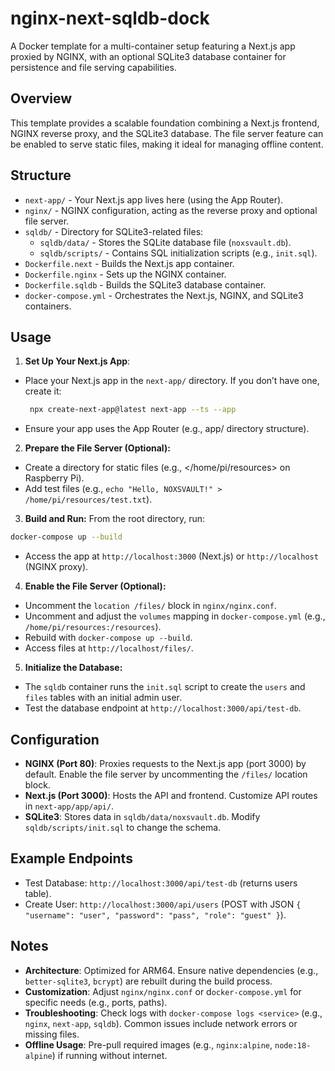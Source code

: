 # nginx-next-sqldb-dock
A Docker template for a multi-container setup featuring a Next.js app proxied by NGINX, with an optional SQLite3 database container for persistence and file serving capabilities.

## Overview
This template provides a scalable foundation combining a Next.js frontend, NGINX reverse proxy, and the SQLite3 database. The file server feature can be enabled to serve static files, making it ideal for managing offline content.

## Structure
- `next-app/` - Your Next.js app lives here (using the App Router).
- `nginx/` - NGINX configuration, acting as the reverse proxy and optional file server.
- `sqldb/` - Directory for SQLite3-related files:
  - `sqldb/data/` - Stores the SQLite database file (`noxsvault.db`).
  - `sqldb/scripts/` - Contains SQL initialization scripts (e.g., `init.sql`).
- `Dockerfile.next` - Builds the Next.js app container.
- `Dockerfile.nginx` - Sets up the NGINX container.
- `Dockerfile.sqldb` - Builds the SQLite3 database container.
- `docker-compose.yml` - Orchestrates the Next.js, NGINX, and SQLite3 containers.

## Usage
1. **Set Up Your Next.js App**:
- Place your Next.js app in the `next-app/` directory. If you don’t have one, create it:
    ```bash
     npx create-next-app@latest next-app --ts --app
    ```
- Ensure your app uses the App Router (e.g., app/ directory structure).

2. **Prepare the File Server (Optional):**
- Create a directory for static files (e.g., </home/pi/resources> on Raspberry Pi).
- Add test files (e.g., `echo "Hello, NOXSVAULT!" > /home/pi/resources/test.txt`).

3. **Build and Run:**
From the root directory, run:
```bash
docker-compose up --build
```
- Access the app at `http://localhost:3000` (Next.js) or `http://localhost` (NGINX proxy).

4. **Enable the File Server (Optional):**
- Uncomment the `location /files/` block in `nginx/nginx.conf`.
- Uncomment and adjust the `volumes` mapping in `docker-compose.yml` (e.g., `/home/pi/resources:/resources`).
- Rebuild with `docker-compose up --build`.
- Access files at `http://localhost/files/`.

5. **Initialize the Database:**
- The `sqldb` container runs the `init.sql` script to create the `users` and `files` tables with an initial admin user. 
- Test the database endpoint at `http://localhost:3000/api/test-db`.

## Configuration
- **NGINX (Port 80)**: Proxies requests to the Next.js app (port 3000) by default. Enable the file server by uncommenting the `/files/` location block.
- **Next.js (Port 3000)**: Hosts the API and frontend. Customize API routes in `next-app/app/api/`.
- **SQLite3**: Stores data in `sqldb/data/noxsvault.db`. Modify `sqldb/scripts/init.sql` to change the schema.

## Example Endpoints
- Test Database: `http://localhost:3000/api/test-db` (returns users table).
- Create User: `http://localhost:3000/api/users` (POST with JSON `{ "username": "user", "password": "pass", "role": "guest" }`).

## Notes
- **Architecture**: Optimized for ARM64. Ensure native dependencies (e.g., `better-sqlite3`, `bcrypt`) are rebuilt during the build process.
- **Customization**: Adjust `nginx/nginx.conf` or d`ocker-compose.yml` for specific needs (e.g., ports, paths).
- **Troubleshooting**: Check logs with `docker-compose logs <service>` (e.g., `nginx`, `next-app`, `sqldb`). Common issues include network errors or missing files.
- **Offline Usage**: Pre-pull required images (e.g., `nginx:alpine`, `node:18-alpine`) if running without internet.